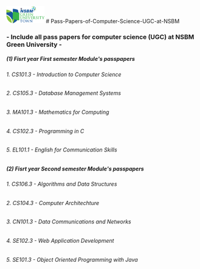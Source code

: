<img src="https://github.com/Nirmana-KAS/Tempate-Photo/blob/main/NSBM%20LOGO.png" alt="NSBM LOGO" width="100px"> # Pass-Papers-of-Computer-Science-UGC-at-NSBM 

<h3><b>- Include all pass papers for computer science (UGC) at NSBM Green University -</b></h3>

<h5><b>(1) Fisrt year First semester Module's passpapers</b></h5>
<h6>1. CS101.3 - Introduction to Computer Science</h6>
<h6>2. CS105.3 - Database Management Systems</h6>
<h6>3. MA101.3 - Mathematics for Computing</h6>
<h6>4. CS102.3 - Programming in C</h6>
<h6>5. EL101.1 - English for Communication Skills</h6>

<h5><b>(2) Fisrt year Second semester Module's passpapers</b></h5>
<h6>1. CS106.3 - Algorithms and Data Structures</h6>
<h6>2. CS104.3 - Computer Architechture</h6>
<h6>3. CN101.3 - Data Communications and Networks</h6>
<h6>4. SE102.3 - Web Application Development</h6>
<h6>5. SE101.3 - Object Oriented Programming with Java</h6>
